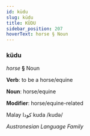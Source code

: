 ```yaml
---
id: küdu
slug: küdu
title: KÜDU
sidebar_position: 207
hoverText: horse § Noun
---
```


### küdu

*horse* **§** Noun

**Verb**: to be a horse/equine

**Noun**: horse/equine

**Modifier**: horse/equine-related

Malay کودا kuda /kudə/

*Austronesian Language Family*